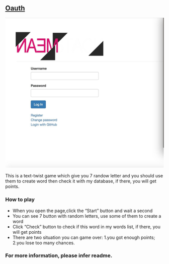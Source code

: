 ## [Oauth](https://ide.c9.io/double0ten/project_r)

![Image of Yaktocat](https://github.com/double0ten/Oauth/blob/master/oauth.jpg)

This is a text-twist game which give you 7 randow letter and you should use them to create word then check it with my database, if there, you will get points.


### How to play

- When you open the page,click the “Start” button and wait a second
- You can see 7 button with random letters, use some of them to create a word 
- Click “Check” button to check if this word in my words list, if there, you will get points
- There are two situation you can game over:
  1.you got enough points;
  2.you lose too many chances.

### For more information, please infer readme.
